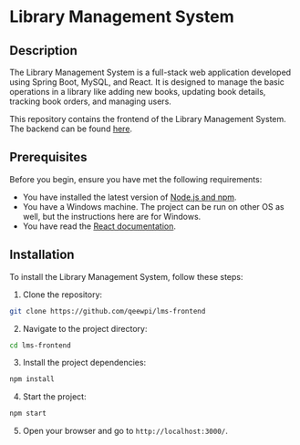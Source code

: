 # Library Management System

## Description

The Library Management System is a full-stack web application developed using Spring Boot, MySQL, and React. It is designed to manage the basic operations in a library like adding new books, updating book details, tracking book orders, and managing users.

This repository contains the frontend of the Library Management System. The backend can be found [here](https://github.com/qeewpi/lms-backend).

## Prerequisites

Before you begin, ensure you have met the following requirements:

- You have installed the latest version of [Node.js and npm](https://nodejs.org/en/download/).
- You have a Windows machine. The project can be run on other OS as well, but the instructions here are for Windows.
- You have read the [React documentation](https://reactjs.org/).

## Installation

To install the Library Management System, follow these steps:

1. Clone the repository:
```bash
git clone https://github.com/qeewpi/lms-frontend
```
2. Navigate to the project directory:
```bash
cd lms-frontend
```
3. Install the project dependencies:
```bash
npm install
```
4. Start the project:
```bash
npm start
```
5. Open your browser and go to `http://localhost:3000/`.